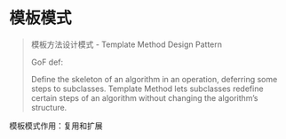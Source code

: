 # 模板模式

> 模板方法设计模式 - Template Method Design Pattern
>
> GoF def:
>
> Define the skeleton of an algorithm in an operation, deferring some steps to subclasses. Template Method lets subclasses redefine certain steps of an algorithm without changing the algorithm’s structure.

模板模式作用：复用和扩展

